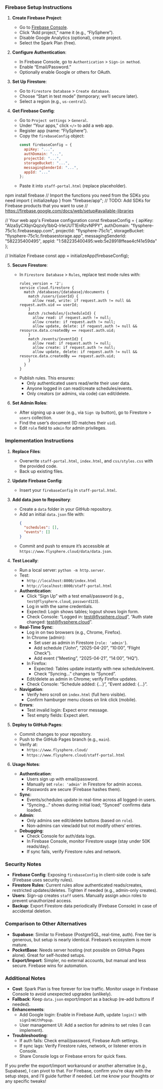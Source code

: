 ### Firebase Setup Instructions
1. **Create Firebase Project**:
   - Go to [Firebase Console](https://console.firebase.google.com).
   - Click “Add project,” name it (e.g., “FlySphere”).
   - Disable Google Analytics (optional), create project.
   - Select the Spark Plan (free).

2. **Configure Authentication**:
   - In Firebase Console, go to `Authentication` > `Sign-in method`.
   - Enable “Email/Password.”
   - Optionally enable Google or others for OAuth.

3. **Set Up Firestore**:
   - Go to `Firestore Database` > `Create database`.
   - Choose “Start in test mode” (temporary; we’ll secure later).
   - Select a region (e.g., `us-central`).

4. **Get Firebase Config**:
   - Go to `Project settings` > `General`.
   - Under “Your apps,” click `</>` to add a web app.
   - Register app (name: “FlySphere”).
   - Copy the `firebaseConfig` object:
     ```javascript
     const firebaseConfig = {
       apiKey: "...",
       authDomain: "...",
       projectId: "...",
       storageBucket: "...",
       messagingSenderId: "...",
       appId: "..."
     };
     ```
   - Paste it into `staff-portal.html` (replace placeholder).

npm install firebase
// Import the functions you need from the SDKs you need
import { initializeApp } from "firebase/app";
// TODO: Add SDKs for Firebase products that you want to use
// https://firebase.google.com/docs/web/setup#available-libraries

// Your web app's Firebase configuration
const firebaseConfig = {
  apiKey: "AIzaSyCXbjnQqzxIy1bbQ-lrleUUT1EnRzvNPPY",
  authDomain: "flysphere-75c1c.firebaseapp.com",
  projectId: "flysphere-75c1c",
  storageBucket: "flysphere-75c1c.firebasestorage.app",
  messagingSenderId: "582235400495",
  appId: "1:582235400495:web:5e28918ffeae4cf41e59da"
};

// Initialize Firebase
const app = initializeApp(firebaseConfig);

5. **Secure Firestore**:
   - In `Firestore Database` > `Rules`, replace test mode rules with:
     ```firestore
     rules_version = '2';
     service cloud.firestore {
       match /databases/{database}/documents {
         match /users/{userId} {
           allow read, write: if request.auth != null && request.auth.uid == userId;
         }
         match /schedules/{scheduleId} {
           allow read: if request.auth != null;
           allow create: if request.auth != null;
           allow update, delete: if request.auth != null && resource.data.createdBy == request.auth.uid;
         }
         match /events/{eventId} {
           allow read: if request.auth != null;
           allow create: if request.auth != null;
           allow update, delete: if request.auth != null && resource.data.createdBy == request.auth.uid;
         }
       }
     }
     ```
   - Publish rules. This ensures:
     - Only authenticated users read/write their user data.
     - Anyone logged in can read/create schedules/events.
     - Only creators (or admins, via code) can edit/delete.

6. **Set Admin Roles**:
   - After signing up a user (e.g., via `Sign Up` button), go to Firestore > `users` collection.
   - Find the user’s document (ID matches their `uid`).
   - Edit `role` field to `admin` for admin privileges.

### Implementation Instructions
1. **Replace Files**:
   - Overwrite `staff-portal.html`, `index.html`, and `css/styles.css` with the provided code.
   - Back up existing files.

2. **Update Firebase Config**:
   - Insert your `firebaseConfig` in `staff-portal.html`.

3. **Add data.json to Repository**:
   - Create a `data` folder in your GitHub repository.
   - Add an initial `data.json` file with:
     ```json
     {
       "schedules": [],
       "events": []
     }
     ```
   - Commit and push to ensure it’s accessible at `https://www.flysphere.cloud/data/data.json`.

4. **Test Locally**:
   - Run a local server: `python -m http.server`.
   - Test:
     - `http://localhost:8000/index.html`
     - `http://localhost:8000/staff-portal.html`
   - **Authentication**:
     - Click “Sign Up” with a test email/password (e.g., `test@flysphere.cloud`, `password123`).
     - Log in with the same credentials.
     - Expected: Login shows tables; logout shows login form.
     - Check Console: “Logged in: test@flysphere.cloud”, “Auth state changed: test@flysphere.cloud”.
   - **Real-Time Sync**:
     - Log in on two browsers (e.g., Chrome, Firefox).
     - In Chrome (admin):
       - Set user as admin in Firestore (`role: 'admin'`).
       - Add schedule (“John”, “2025-04-20”, “10:00”, “Flight Check”).
       - Add event (“Meeting”, “2025-04-21”, “14:00”, “HQ”).
     - In Firefox:
       - Expected: Tables update instantly with new schedule/event.
       - Check “Syncing…” changes to “Synced”.
     - Edit/delete as admin in Chrome; verify Firefox updates.
     - Check Console: “Schedule added: {...}”, “Event added: {...}”.
   - **Navigation**:
     - Verify hero scroll on `index.html` (full hero visible).
     - Confirm hamburger menu closes on link click (mobile).
   - **Errors**:
     - Test invalid login: Expect error message.
     - Test empty fields: Expect alert.

5. **Deploy to GitHub Pages**:
   - Commit changes to your repository.
   - Push to the GitHub Pages branch (e.g., `main`).
   - Verify at:
     - `https://www.flysphere.cloud/`
     - `https://www.flysphere.cloud/staff-portal.html`

6. **Usage Notes**:
   - **Authentication**:
     - Users sign up with email/password.
     - Manually set `role: 'admin'` in Firestore for admin access.
     - Passwords are secure (Firebase hashes them).
   - **Sync**:
     - Events/schedules update in real-time across all logged-in users.
     - “Syncing…” shows during initial load; “Synced” confirms data loaded.
   - **Admin**:
     - Only admins see edit/delete buttons (based on `role`).
     - Non-admins can view/add but not modify others’ entries.
   - **Debugging**:
     - Check Console for auth/data logs.
     - In Firebase Console, monitor Firestore usage (stay under 50K reads/day).
     - If sync fails, verify Firestore rules and network.

### Security Notes
- **Firebase Config**: Exposing `firebaseConfig` in client-side code is safe (Firebase uses security rules).
- **Firestore Rules**: Current rules allow authenticated reads/creates, restricted updates/deletes. Tighten if needed (e.g., admin-only creates).
- **Users**: Sign-up creates `staff` users. Manually assign `admin` roles to prevent unauthorized access.
- **Backup**: Export Firestore data periodically (Firebase Console) in case of accidental deletion.

### Comparison to Other Alternatives
- **Supabase**: Similar to Firebase (PostgreSQL, real-time, auth). Free tier is generous, but setup is nearly identical. Firebase’s ecosystem is more mature.
- **PocketBase**: Needs server hosting (not possible on GitHub Pages alone). Great for self-hosted setups.
- **Export/Import**: Simpler, no external accounts, but manual and less secure. Firebase wins for automation.

### Additional Notes
- **Cost**: Spark Plan is free forever for low traffic. Monitor usage in Firebase Console to avoid unexpected upgrades (unlikely).
- **Fallback**: Keep `data.json` export/import as a backup (re-add buttons if needed).
- **Enhancements**:
  - Add Google login: Enable in Firebase Auth, update `login()` with `signInWithPopup`.
  - User management UI: Add a section for admins to set roles (I can implement).
- **Troubleshooting**:
  - If auth fails: Check email/password, Firebase Auth settings.
  - If sync lags: Verify Firestore rules, network, or listener errors in Console.
  - Share Console logs or Firebase errors for quick fixes.

If you prefer the export/import workaround or another alternative (e.g., Supabase), I can pivot to that. For Firebase, confirm you’re okay with the setup steps, and I’ll guide further if needed. Let me know your thoughts or any specific tweaks!